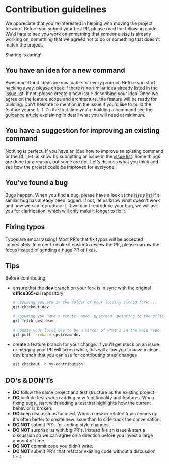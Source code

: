 # Contribution guidelines

We appreciate that you're interested in helping with moving the project forward. Before you submit your first PR, please read the following guide. We'd hate to see you work on something that someone else is already working on, something that we agreed not to do or something that doesn't match the project.

Sharing is caring!

## You have an idea for a new command

Awesome! Good ideas are invaluable for every product. Before you start hacking away, please check if there is no similar idea already listed in the [issue list](https://github.com/SharePoint/office365-cli/issues). If not, please create a new issue describing your idea. Once we agree on the feature scope and architecture, the feature will be ready for building. Don't hesitate to mention in the issue if you'd like to build the feature yourself. If it's the first time you're building a command see the [guidance article](./docs/guides/adding-command.md) explaining in detail what you will need at minimum.

## You have a suggestion for improving an existing command

Nothing is perfect. If you have an idea how to improve an existing command or the CLI, let us know by submitting an issue in the [issue list](https://github.com/SharePoint/office365-cli/issues). Some things are done for a reason, but some are not. Let's discuss what you think and see how the project could be improved for everyone.

## You've found a bug

Bugs happen. When you find a bug, please have a look at the [issue list](https://github.com/SharePoint/office365-cli/issues) if a similar bug has already been logged. If not, let us know what doesn't work and how we can reproduce it. If we can't reproduce your bug, we will ask you for clarification, which will only make it longer to fix it.

## Fixing typos

Typos are embarrassing! Most PR's that fix typos will be accepted immediately. In order to make it easier to review the PR, please narrow the focus instead of sending a huge PR of fixes.

## Tips

Before contributing:

- ensure that the **dev** branch on your fork is in sync with the original **office365-cli** repository
    ```sh
    # assuming you are in the folder of your locally cloned fork....
    git checkout dev

    # assuming you have a remote named `upstream` pointing to the official **office365-cli** repo
    git fetch upstream

    # update your local dev to be a mirror of what's in the main repo
    git pull --rebase upstream dev
    ```

- create a feature branch for your change. If you'll get stuck on an issue or merging your PR will take a while, this will allow you to have a clean dev branch that you can use for contributing other changes
    ```sh
    git checkout -b my-contribution
    ```

## DO's & DON'Ts

- **DO** follow the same project and test structure as the existing project.
- **DO** include tests when adding new functionality and features. When fixing bugs, start with adding a test that highlights how the current behavior is broken.
- **DO** keep discussions focused. When a new or related topic comes up it's often better to create new issue than to side track the conversation.
- **DO NOT** submit PR's for coding style changes.
- **DO NOT** surprise us with big PR's. Instead file an issue & start a discussion so we can agree on a direction before you invest a large amount of time.
- **DO NOT** commit code you didn't write.
- **DO NOT** submit PR's that refactor existing code without a discussion first.
